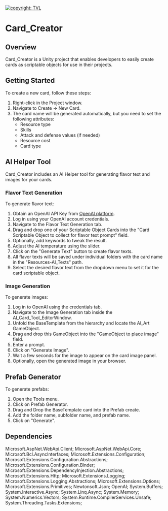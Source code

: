 [![copyright: TVL](https://img.shields.io/badge/Copyright-TVL-yellow.svg)](https://pluz21.itch.io/)

# Card_Creator

## Overview
Card_Creator is a Unity project that enables developers to easily create cards as scriptable objects for use in their projects.

## Getting Started
To create a new card, follow these steps:
1. Right-click in the Project window.
2. Navigate to Create -> New Card.
3. The card name will be generated automatically, but you need to set the following attributes:
   - Resource type
   - Skills
   - Attack and defense values (if needed)
   - Resource cost
   - Card type

## AI Helper Tool
Card_Creator includes an AI Helper tool for generating flavor text and images for your cards.

### Flavor Text Generation
To generate flavor text:
1. Obtain an OpenAI API Key from [OpenAI platform](https://platform.openai.com/api-keys).
2. Log in using your OpenAI account credentials.
3. Navigate to the Flavor Text Generation tab.
4. Drag and drop one of your Scriptable Object Cards into the "Card Scriptable Object to collect for flavor text prompt" field.
5. Optionally, add keywords to tweak the result.
6. Adjust the AI temperature using the slider.
7. Click on the "Generate Text" button to create flavor texts.
8. All flavor texts will be saved under individual folders with the card name in the "Resources-AI_Texts" path.
9. Select the desired flavor text from the dropdown menu to set it for the card scriptable object.

### Image Generation
To generate images:
1. Log in to OpenAI using the credentials tab.
2. Navigate to the Image Generation tab inside the AI_Card_Tool_EditorWindow.
3. Unfold the BaseTemplate from the hierarchy and locate the AI_Art GameObject.
4. Drag and drop this GameObject into the "GameObject to place image" field.
5. Enter a prompt.
6. Click on "Generate Image".
7. Wait a few seconds for the image to appear on the card image panel.
8. Optionally, open the generated image in your browser.

## Prefab Generator
To generate prefabs:
1. Open the Tools menu.
2. Click on Prefab Generator.
3. Drag and Drop the BaseTemplate card into the Prefab create.
4. Add the folder name, subfolder name, and prefab name.
5. Click on "Generate".

## Dependencies
Microsoft.AspNet.WebApi.Client;
Microsoft.AspNet.WebApi.Core;
Microsoft.Bcl.AsyncInterfaces;
Microsoft.Extensions.Configuration;
Microsoft.Extensions.Configuration.Abstractions;
Microsoft.Extensions.Configuration.Binder;
Microsoft.Extensions.DependencyInjection.Abstractions;
Microsoft.Extensions.Http;
Microsoft.Extensions.Logging;
Microsoft.Extensions.Logging.Abstractions;
Microsoft.Extensions.Options;
Microsoft.Extensions.Primitives;
Newtonsoft.Json;
OpenAI;
System.Buffers;
System.Interactive.Async;
System.Linq.Async;
System.Memory;
System.Numerics.Vectors;
System.Runtime.CompilerServices.Unsafe;
System.Threading.Tasks.Extensions;
